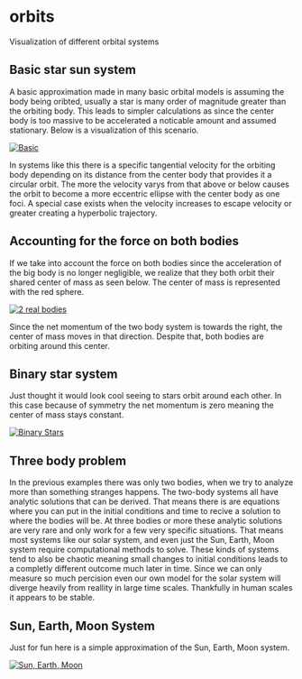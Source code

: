 # orbits
Visualization of different orbital systems
## Basic star sun system
A basic approximation made in many basic orbital models is assuming the body being oribted, usually a star is many order of magnitude greater than the orbiting body. This leads to simpler calculations as since the center body is too massive to be accelerated a noticable amount and assumed stationary. Below is a visualization of this scenario.

<a href="https://i.imgur.com/8NwyCOw.gif"><img src="https://i.imgur.com/8NwyCOw.gif" title="Basic"/></a>

In systems like this there is a specific tangential velocity for the orbiting body depending on its distance from the center body that provides it a circular orbit. The more the velocity varys from that above or below causes the orbit to become a more eccentric ellipse with the center body as one foci. A special case exists when the velocity increases to escape velocity or greater creating a hyperbolic trajectory. 
## Accounting for the force on both bodies
If we take into account the force on both bodies since the acceleration of the big body is no longer negligible, we realize that they both orbit their shared center of mass as seen below. The center of mass is represented with the red sphere.

<a href="https://i.imgur.com/2qQy1rX.gif"><img src="https://i.imgur.com/2qQy1rX.gif" title="2 real bodies"/></a>

Since the net momentum of the two body system is towards the right, the center of mass moves in that direction. Despite that, both bodies are orbiting around this center.
## Binary star system
Just thought it would look cool seeing to stars orbit around each other. In this case because of symmetry the net momentum is zero meaning the center of mass stays constant.

<a href="https://i.imgur.com/Xu5fCIz.gif"><img src="https://i.imgur.com/Xu5fCIz.gif" title="Binary Stars"/></a>

## Three body problem
In the previous examples there was only two bodies, when we try to analyze more than something stranges happens. The two-body systems all have analytic solutions that can be derived. That means there is are equations where you can put in the initial conditions and time to recive a solution to where the bodies will be. At three bodies or more these analytic solutions are very rare and only work for a few very specific situations. That means most systems like our solar system, and even just the Sun, Earth, Moon system require computational methods to solve. These kinds of systems tend to also be chaotic meaning small changes to initial conditions leads to a completly different outcome much later in time. Since we can only measure so much percision even our own model for the solar system will diverge heavily from reallity in large time scales. Thankfully in human scales it appears to be stable. 

## Sun, Earth, Moon System
Just for fun here is a simple approximation of the Sun, Earth, Moon system.

<a href="https://i.imgur.com/682SqbT.gif"><img src="https://i.imgur.com/682SqbT.gif" title="Sun, Earth, Moon"/></a>
